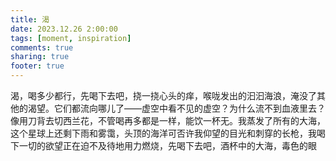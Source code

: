 ```yaml
---
title: 渴
date: 2023.12.26 2:00:00
tags: [moment, inspiration]
comments: true
sharing: true
footer: true
---
```

渴，喝多少都行，先喝下去吧，挠一挠心头的痒，喉咙发出的汩汩海浪，淹没了其他的渴望。它们都流向哪儿了——虚空中看不见的虚空？为什么流不到血液里去？像用刀背去切西兰花，不管喝再多都是一样，能饮一杯无。我蒸发了所有的大海，这个星球上还剩下雨和雾霭，头顶的海洋可否许我仰望的目光和刺穿的长枪，我喝下一切的欲望正在迫不及待地用力燃烧，先喝下去吧，酒杯中的大海，毒色的眼

